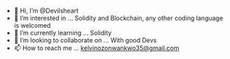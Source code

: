 - 👋 Hi, I’m @Devilsheart
- 👀 I’m interested in ... Solidity and Blockchain, any other coding language is welcomed
- 🌱 I’m currently learning ... Solidity
- 💞️ I’m looking to collaborate on ... With good Devs
- 📫 How to reach me ... kelvinozonwankwo35@gmail.com

<!---
Devilsheart/Devilsheart is a ✨ special ✨ repository because its `README.md` (this file) appears on your GitHub profile.
You can click the Preview link to take a look at your changes.
--->
